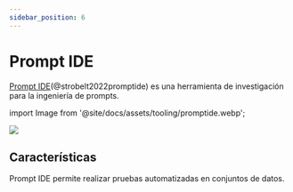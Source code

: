 ```yaml
---
sidebar_position: 6
---
```


# Prompt IDE 

[Prompt IDE](https://prompt.vizhub.ai)(@strobelt2022promptide) es una herramienta de investigación para la ingeniería de prompts.

import Image from '@site/docs/assets/tooling/promptide.webp';

<div style={{textAlign: 'center'}}>
  <img src={Image} style={{width: "750px"}}/>
</div>

## Características

Prompt IDE permite realizar pruebas automatizadas en conjuntos de datos.
